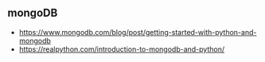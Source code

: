 mongoDB
---

+ https://www.mongodb.com/blog/post/getting-started-with-python-and-mongodb
+ https://realpython.com/introduction-to-mongodb-and-python/

